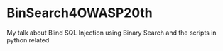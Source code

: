 # BinSearch4OWASP20th
My talk about Blind SQL Injection using Binary Search and the scripts in python related
